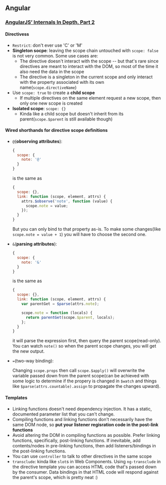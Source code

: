 ## Angular

### [AngularJS’ Internals In Depth, Part 2](http://www.smashingmagazine.com/2015/11/angularjs-internals-in-depth-part-2/)

#### Directivess

* `Restrict`: don't ever use 'C' or 'M'
* **Singleton socpe**: leaving the scope chain untouched with `scope: false` is not very common. Some use cases are:
  * The directive doesn't interact with the scope -- but that's rare since directives are meant to interact with the DOM, so most of the time it also need the data in the scope
  * The directive is a singleton in the current scope and only interact with the property associated with its own name(`scope.directiveName`)
* Use `scope: true` to create a **child scope**
  * If multiple directives on the same element request a new scope, then only one new scope is created
* **Isolated scope**: `scope: {}`
  * Kinda like a child scope but doesn't inherit from its parent(`scope.$parent` is still available though)


#### Wired shorthands for directive scope definitions

* `@`(**observing attributes**):

  ```javascript
  {
    scope: {
      note: '@'
    }
  }
  ```

  is the same as

  ```javascript
  {
    scope: {},
    link: function (scope, element, attrs) {
      attrs.$observe('note', function (value) {
        scope.note = value;
      });
    }
  }
  ```

  But you can only bind to that property as-is. To make some changes(like `scope.note = value + 1`) you will have to choose the second one.
* `&`(**parsing attributes**):

  ```javascript
  {
    scope: {
      note: '&'
    }
  }
  ```

  is the same as

  ```javascript
  {
    scope: {},
    link: function (scope, element, attrs) {
      var parentGet = $parse(attrs.note);

      scope.note = function (locals) {
        return parentGet(scope.$parent, locals);
      };
    }
  }
  ```

  it will parse the expression first, then query the parent scope(read-only). You can watch `note()` so when the parent scope changes, you will get the new output.
* `=`(two-way binding):

  Changing `scope.props` then call `scope.$apply()` will overwrite the variable passed down from the parent scope(can be achieved with  some logic to determine if the propery is changed in `$watch` and things like `$parse(attrs.countable).assign` to propagate the changes upward).

#### Templates

* Linking functions doesn't need dependency injection. It has a static, documented parameter list that you can't change.
* Compiling functions and linking functions don't necessarily have the same DOM node, so **put your listener regisration code in the post-link functions**
* Avoid altering the DOM in compiling functions as possible. Prefer linking functions, specifically, post-linking functions. If inevitable, add contents/nodes in pre-linking functions, then add listeners/bindings in the post-linking functions.
* You can use `controller` to talk to other directives in the same scope
* `transclude`: kinda like `slot`s in Web Components. Using `ng-transclude` in the directive template you can access HTML code that's passed down by the consumer. Data bindings in that HTML code will respond against the parent's scope, which is pretty neat :)